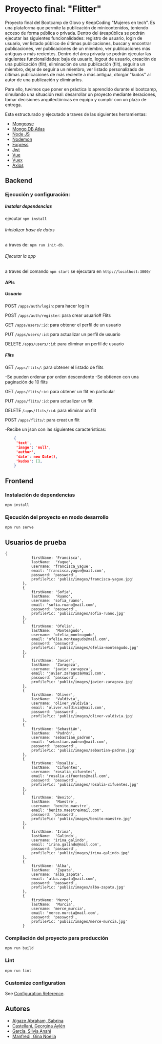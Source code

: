 # Proyecto final: "Flitter"

Proyecto final del Bootcamp de Glovo y KeepCoding "Mujeres en tech". Es una plataforma que permite la publicación de minicontenidos, teniendo acceso de forma pública o privada. 
Dentro del áreapública se podrán ejecutar las siguientes funcionalidades: registro de usuario, login de usuario, ver listado público de últimas publicaciones, buscar y encontrar publicaciones, ver publicaciones de un miembro, ver publicaciones más antiguas o más recientes.
Dentro del área privada se podrán ejecutar las siguientes funcionalidades: baja de usuario, logout de usuario, creación de una publicación (flit), eliminación de una publicación (flit), seguir a un miembro, dejar de seguir a un miembro, ver listado personalizado de últimas publicaciones de más reciente a más antigua, otorgar "kudos" al autor de una publicación y eliminarlos.

Para ello, tuvimos que poner en práctica lo aprendido durante el bootcamp, simulando una situación real: desarrollar un proyecto mediante iteraciones, tomar decisiones arquitectónicas en equipo y cumplir con un plazo de entrega.

Esta estructurado y ejecutado a traves de las siguientes herramientas:

- [Mongoose](https://mongoosejs.com/)
- [Mongo DB Atlas](https://www.mongodb.com/es/atlas/database)
- [Node JS](https://nodejs.org)
- [Nodemon](https://www.npmjs.com/package/nodemon)
- [Express](https://expressjs.com)
- [Jwt](https://jwt.io)
- [Vue](https://vuejs.org/)
- [Vuex](https://vuex.vuejs.org/)
- [Axios](https://www.npmjs.com/package/axios)


## Backend
### Ejecución y configuración:

##### Instalar dependencias
ejecutar `npm install`

###### Inicializar base de datos

a traves de: `npm run init-db`.

###### Ejecutar la app

a traves del comando `npm start` 
se ejecutara en `http://localhost:3000/`

#### APIs

##### Usuario

POST `/apps/auth/login`: para hacer log in

POST `/apps/auth/register`: para crear usuario# Flits

GET `/apps/users/:id`: para obtener el perfil de un usuario

PUT `/apps/users/:id`: para actualizar un perfil de usuario

DELETE `/apps/users/:id`: para eliminar un perfil de usuario

##### Flits

GET `/apps/flits/`: para obtener el listado de flits

-Se pueden ordenar por orden descendente
-Se obtienen con una paginación de 10 flits

GET `/apps/flits/:id`: para obtener un flit en particular

PUT `/apps/flits/:id`: para actualizar un flit

DELETE `/apps/flits/:id`: para eliminar un flit

POST `/apps/flits/`: para creat un flit

-Recibe un json con las siguientes caracteristicas:

```json
    {
     'text',
     'image': 'null',
     'author',
     'date': new Date(),
     'kudos': [],
    }
```    

## Frontend
### Instalación de dependencias

```
npm install
```

### Ejecución del proyecto en modo desarrollo

```
npm run serve
```

## Usuarios de prueba

```
{
            firstName: 'Francisca',
            lastName:  'Yague',
            username: 'francisca_yague',
            email: 'francisca.yague@mail.com',
            password: 'password',
            profilePic: 'public/images/francisca-yague.jpg'
        },
        {
            firstName: 'Sofia',
            lastName:  'Ruano',
            username: 'sofia_ruano',
            email: 'sofia.ruano@mail.com',
            password: 'password',
            profilePic: 'public/images/sofia-ruano.jpg'
        },
        {
            firstName: 'Ofelia',
            lastName:  'Monteagudo',
            username: 'ofelia_monteagudo',
            email: 'ofelia.monteagudo@mail.com',
            password: 'password',
            profilePic: 'public/images/ofelia-monteagudo.jpg'
        },
        {
            firstName: 'Javier',
            lastName:  'Zaragoza',
            username: 'javier_zaragoza',
            email: 'javier.zaragoza@mail.com',
            password: 'password',
            profilePic: 'public/images/javier-zaragoza.jpg'
        },
        {
            firstName: 'Oliver',
            lastName:  'Valdivia',
            username: 'oliver_valdivia',
            email: 'oliver.valdivia@mail.com',
            password: 'password',
            profilePic: 'public/images/oliver-valdivia.jpg'
        },
        {
            firstName: 'Sebastián',
            lastName:  'Padrón',
            username: 'sebastian_padron',
            email: 'sebastian.padron@mail.com',
            password: 'password',
            profilePic: 'public/images/sebastian-padron.jpg'
        },
        {
            firstName: 'Rosalía',
            lastName:  'Cifuentes',
            username: 'rosalia_cifuentes',
            email: 'rosalia.cifuentes@mail.com',
            password: 'password',
            profilePic: 'public/images/rosalia-cifuentes.jpg'
        },
        {
            firstName: 'Benito',
            lastName:  'Maestre',
            username: 'benito_maestre',
            email: 'benito.maestre@mail.com',
            password: 'password',
            profilePic: 'public/images/benito-maestre.jpg'
        },
        {
            firstName: 'Irina',
            lastName:  'Galindo',
            username: 'irina_galindo',
            email: 'irina.galindo@mail.com',
            password: 'password',
            profilePic: 'public/images/irina-galindo.jpg'
        },
        {
            firstName: 'Alba',
            lastName:  'Zapata',
            username: 'alba_zapata',
            email: 'alba.zapata@mail.com',
            password: 'password',
            profilePic: 'public/images/alba-zapata.jpg'
        },
        {
            firstName: 'Merce',
            lastName:  'Murcia',
            username: 'merce_murcia',
            email: 'merce.murcia@mail.com',
            password: 'password',
            profilePic: 'public/images/merce-murcia.jpg'
        }
```

### Compilación del proyecto para producción

```
npm run build
```

### Lint

```
npm run lint
```

### Customize configuration

See [Configuration Reference](https://cli.vuejs.org/config/).


## Autores

- [Algaze Abraham, Sabrina](https://github.com/sabrialgaze)
- [Castellani, Georgina Aylén](https://github.com/geor-castellani)
- [García, Silvia Anahí](https://github.com/gsanahi)
- [Manfredi, Gina Noelia](https://github.com/giginni)
